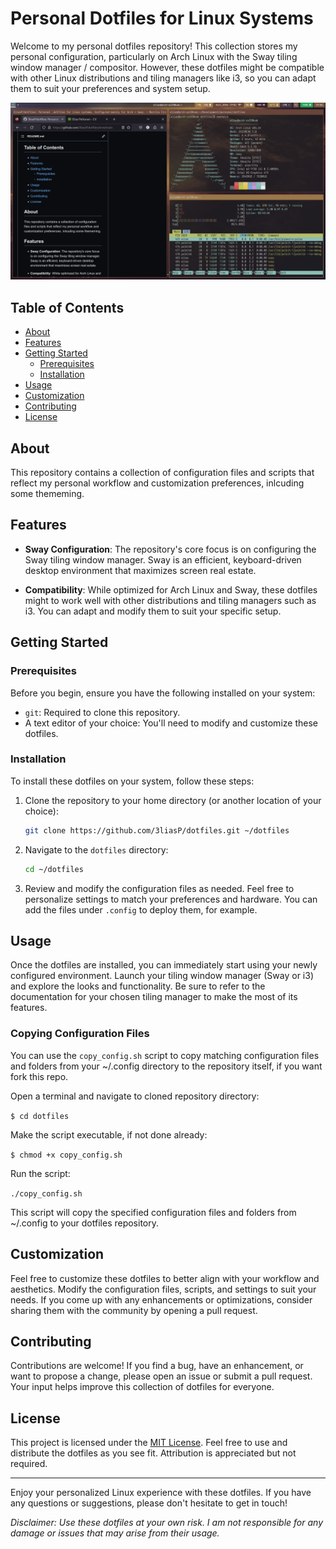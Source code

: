 # Personal Dotfiles for Linux Systems

Welcome to my personal dotfiles repository! This collection stores my personal configuration, particularly on Arch Linux with the Sway tiling window manager / compositor. However, these dotfiles might be compatible with other Linux distributions and tiling managers like i3, so you can adapt them to suit your preferences and system setup.

![Preview](./preview/preview.png)

## Table of Contents

- [About](#about)
- [Features](#features)
- [Getting Started](#getting-started)
  - [Prerequisites](#prerequisites)
  - [Installation](#installation)
- [Usage](#usage)
- [Customization](#customization)
- [Contributing](#contributing)
- [License](#license)

## About

This repository contains a collection of configuration files and scripts that reflect my personal workflow and customization preferences, inlcuding some thememing.

## Features

- **Sway Configuration**: The repository's core focus is on configuring the Sway tiling window manager. Sway is an efficient, keyboard-driven desktop environment that maximizes screen real estate.

- **Compatibility**: While optimized for Arch Linux and Sway, these dotfiles might to work well with other distributions and tiling managers such as i3. You can adapt and modify them to suit your specific setup.


## Getting Started

### Prerequisites

Before you begin, ensure you have the following installed on your system:

- `git`: Required to clone this repository.
- A text editor of your choice: You'll need to modify and customize these dotfiles.

### Installation

To install these dotfiles on your system, follow these steps:

1. Clone the repository to your home directory (or another location of your choice):

   ```bash
   git clone https://github.com/3liasP/dotfiles.git ~/dotfiles
   ```

2. Navigate to the `dotfiles` directory:

   ```bash
   cd ~/dotfiles
   ```

3. Review and modify the configuration files as needed. Feel free to personalize settings to match your preferences and hardware. You can add the files under `.config` to deploy them, for example.

## Usage

Once the dotfiles are installed, you can immediately start using your newly configured environment. Launch your tiling window manager (Sway or i3) and explore the looks and functionality. Be sure to refer to the documentation for your chosen tiling manager to make the most of its features.

### Copying Configuration Files

You can use the `copy_config.sh` script to copy matching configuration files and folders from your ~/.config directory to the repository itself, if you want fork this repo.

Open a terminal and navigate to cloned  repository directory:

`$ cd dotfiles`

Make the script executable, if not done already:

`$ chmod +x copy_config.sh`

Run the script:

`./copy_config.sh`

This script will copy the specified configuration files and folders from ~/.config to your dotfiles repository.

## Customization

Feel free to customize these dotfiles to better align with your workflow and aesthetics. Modify the configuration files, scripts, and settings to suit your needs. If you come up with any enhancements or optimizations, consider sharing them with the community by opening a pull request.

## Contributing

Contributions are welcome! If you find a bug, have an enhancement, or want to propose a change, please open an issue or submit a pull request. Your input helps improve this collection of dotfiles for everyone.

## License

This project is licensed under the [MIT License](LICENSE). Feel free to use and distribute the dotfiles as you see fit. Attribution is appreciated but not required.

---

Enjoy your personalized Linux experience with these dotfiles. If you have any questions or suggestions, please don't hesitate to get in touch!

*Disclaimer: Use these dotfiles at your own risk. I am not responsible for any damage or issues that may arise from their usage.*
